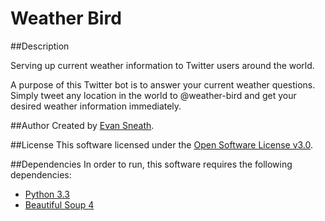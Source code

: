 Weather Bird
============

##Description

Serving up current weather information to Twitter users around the world.

A purpose of this Twitter bot is to answer your current weather questions.
Simply tweet any location in the world to @weather-bird and get your
desired weather information immediately.

##Author
Created by [Evan Sneath](http://github.com/evansneath).

##License
This software licensed under the [Open Software License v3.0](http://www.opensource.org/licenses/OSL-3.0).

##Dependencies
In order to run, this software requires the following dependencies:

* [Python 3.3](http://www.python.org/getit/releases/3.3.0/)
* [Beautiful Soup 4](http://www.crummy.com/software/BeautifulSoup/#Download)

